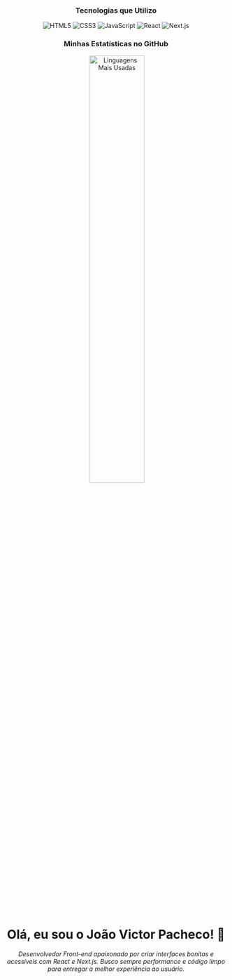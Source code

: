 <h3 align="center">Tecnologias que Utilizo</h3>
<div align="center">
  <img src="https://img.shields.io/badge/HTML5-E34F26?style=for-the-badge&logo=html5&logoColor=white" alt="HTML5"/>
  <img src="https://img.shields.io/badge/CSS3-1572B6?style=for-the-badge&logo=css3&logoColor=white" alt="CSS3"/>
  <img src="https://img.shields.io/badge/JavaScript-F7DF1E?style=for-the-badge&logo=javascript&logoColor=black" alt="JavaScript"/>
  <img src="https://img.shields.io/badge/React-20232A?style=for-the-badge&logo=react&logoColor=61DAFB" alt="React"/>
  <img src="https://img.shields.io/badge/Next.js-000000?style=for-the-badge&logo=nextdotjs&logoColor=white" alt="Next.js"/>
</div>


<h3 align="center">Minhas Estatísticas no GitHub</h3>

<div align="center">
  <img src="https://github-readme-stats.vercel.app/api?username=joaovictorcascardo&show_icons=true&theme=dracula&include_all_commits=true&count_private=true" width="0%" alt="Estatísticas do GitHub"/>
    <img src="https://github-readme-stats.vercel.app/api/top-langs/?username=joaovictorcascardo&layout=compact&langs_count=7&theme=dracula" width="50%" alt="Linguagens Mais Usadas"/>
</div>


<h1 align="center">Olá, eu sou o João Victor Pacheco! 👋</h1>

<p align="center">
  <em>Desenvolvedor Front-end apaixonado por criar interfaces bonitas e acessíveis com React e Next.js. Busco sempre performance e código limpo para entregar a melhor experiência ao usuário.</em>
</p>
